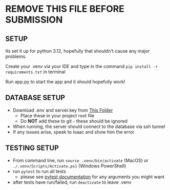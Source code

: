 # REMOVE THIS FILE BEFORE SUBMISSION

## SETUP

Its set it up for python 3.12, hopefully that shouldn't cause any major problems.

Create your .venv via your IDE and type in the command `pip install -r requirements.txt` in terminal

Run app.py to start the app and it should hopefully work!

## DATABASE SETUP

- Download .env and server.key from [This Folder](https://drive.google.com/drive/folders/15xkscblsnj-faE75lzxFW5yYVLM3qLEM?usp=drive_link)
  - Place these in your project root file
  - Do **NOT** add these to git - these should be ignored
- When running, the server should connect to the database via ssh tunnel
- If any issues arise, speak to Isaac and show him the error

## TESTING SETUP

- From command line, run `source .venv/bin/activate` (MacOS) or `./.venv/Scripts/Activate.ps1` (Windows PowerShell)
- run `pytest` to run all tests
  - please see [pytest documentation](https://docs.pytest.org/en/stable/index.html) for any arguments you might want
- after tests have run/failed, run `deactivate` to leave .venv

